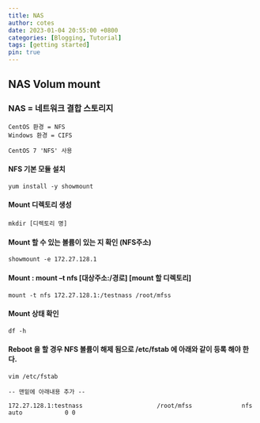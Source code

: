 ```yaml
---
title: NAS
author: cotes
date: 2023-01-04 20:55:00 +0800
categories: [Blogging, Tutorial]
tags: [getting started]
pin: true
---
```



## NAS Volum mount

### NAS = 네트워크 결합 스토리지
```
CentOS 환경 = NFS
Windows 환경 = CIFS
```
```
CentOS 7 'NFS' 사용
```

#### NFS 기본 모듈 설치
```
yum install -y showmount
```

#### Mount 디렉토리 생성
```
mkdir [디렉토리 명]
```

#### Mount 할 수 있는 볼륨이 있는 지 확인 (NFS주소)
```
showmount -e 172.27.128.1
```

#### Mount : mount –t nfs [대상주소:/경로] [mount 할 디렉토리]
```
mount -t nfs 172.27.128.1:/testnass /root/mfss
```

#### Mount 상태 확인
```
df -h
```

#### Reboot 을 할 경우 NFS 볼륨이 해제 됨으로 /etc/fstab 에 아래와 같이 등록 해야 한다.
```
vim /etc/fstab

-- 맨밑에 아래내용 추가 --

172.27.128.1:testnass                     /root/mfss              nfs     auto            0 0
```
